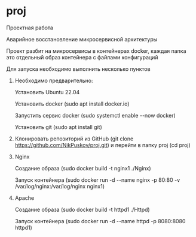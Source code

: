 # proj
Проектная работа

Аварийное восстановление микросервисной архитектуры

Проект разбит на микросервисы в контейнерах docker, каждая папка это отдельный образ контейнера с файлами конфигураций

Для запуска необходимо выполнить несколько пунктов

1. Необходимо предварительно:

   Установить Ubuntu 22.04

   Установить docker (sudo apt install docker.io)

   Запустить сервис docker (sudo systemctl enable --now docker)

   Установить git (sudo apt install git)

4. Клонировать репозиторий из GitHub (git clone https://github.com/NikPuskov/proj.git) и перейти в папку proj (cd proj)

5. Nginx
   
   Создание образа (sudo docker build -t nginx1 ./Nginx)

   Запуск контейнера (sudo docker run -d --name nginx -p 80:80 -v /var/log/nginx:/var/log/nginx nginx1)

6. Apache

   Создание образа (sudo docker build -t httpd1 ./Httpd)

   Запуск контейнера (sudo docker run -d --name httpd -p 8080:8080 httpd1)

   
